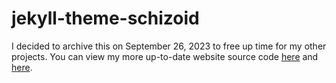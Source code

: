 # jekyll-theme-schizoid

I decided to archive this on September 26, 2023 to free up time for my other projects. You can view my more up-to-date website source code [here](https://github.com/schizoidnightmares/schizoidnightmares.com) and [here](https://github.com/schizoidnightmares/absurdrealms.com).